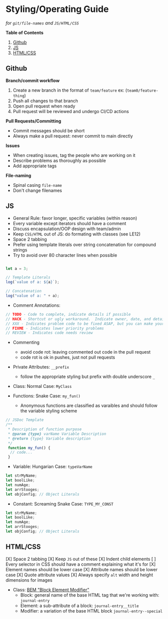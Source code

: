 # Styling/Operating Guide 

*for `git/file-names` and `JS/HTML/CSS`*

**Table of Contents**

1. [Github](#Github)
2. [JS](#JS)
3. [HTML/CSS](#HTML/CSS)


## Github
**Branch/commit workflow**
1. Create a new branch in the format of `team/feature` ex: (`team0/feature-thing`)
2. Push all changes to that branch
3. Open pull request when ready
4. Pull request will be reviewed and undergo CI/CD actions

**Pull Requests/Committing**
* Commit messages should be short
* Always make a pull request: never commit to main directly

**Issues**
* When creating issues, tag the people who are working on it
* Describe problems as thoroughly as possible
* Add appropriate tags

**File-naming**
* Spinal casing `file-name`
* Don't change filenames

## JS
* General Rule: favor longer, specific variables (within reason)
* Every variable except iterators should have a comment
* Discuss encapsulation/OOP design with team/admin
* Keep `CSS/HTML` out of JS: do formating with classes (see LE12)
* Space 2 tabbing
* Prefer using template literals over string concatenation for compound strings
* Try to avoid over 80 character lines when possible 

```JavaScript

let a = 3;

// Template Literals
log(`value of a: ${a}`);

// Concatenation 
log("value of a: " + a);
```

* Comment Annotations:
```Javascript
// TODO - Code to complete, indicate details if possible
// HACK - Shortcut or ugly workaround.  Indicate owner, date, and details of the hack
// XXX - Indicates problem code to be fixed ASAP, but you can make your own obviously!
// FIXME - Indicates lower priority problems
// REVIEW - Indicates code needs review
```
* Commenting 
  * avoid code rot: leaving commented out code in the pull request
  * code rot is ok in pushes, just not pull requests 

* Private Attributes: `__prefix`
  * follow the appropriate styling but prefix with double underscore `_`
* Class: Normal Case: `MyClass`
* Functions: Snake Case: `my_fun()`
  * Anonymous functions are classified as varaibles and should follow the variable styling scheme
```JavaScript
// JSDoc Template
/**
 * Description of function purpose
 * @param {type} varName Variable Description
 * @return {type} Variable description
 */
 function my_fun() {
  // code...
 }
```
* Variable: Hungarian Case: `typeVarName`
```JavaScript
let strMyName;
let boolLike;
let numAge;
let arrStooges;
let objConfig; // Object Literals
```
* Constant: Screaming Snake Case: `TYPE_MY_CONST`
```JavaScript
let strMyName;
let boolLike;
let numAge;
let arrStooges;
let objConfig; // Object Literals
```


## HTML/CSS
[X] Space 2 tabbing
[X] Keep `JS` out of these
[X] Indent child elements
[ ] Every selector in CSS should have a comment explaining what it's for
[X] Element names should be lower case
[X] Attribute names should be lower case
[X] Quote attribute values
[X] Always specify `alt` width and height dimensions for images

* Class: [BEM "Block Element Modifier"](https://www.freecodecamp.org/news/css-naming-conventions-that-will-save-you-hours-of-debugging-35cea737d849/)
  * Block: general name of the base HTML tag that we're working with: `journal-entry`
  * Element: a sub-attribute of a block: `journal-entry__title`
  * Modifier: a variation of the base HTML block `journal-entry--special`

